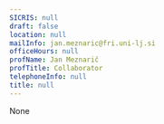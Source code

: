 ```yaml
---
SICRIS: null
draft: false
location: null
mailInfo: jan.meznaric@fri.uni-lj.si
officeHours: null
profName: Jan Meznarič
profTitle: Collaborator
telephoneInfo: null
title: null
---
```


None